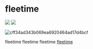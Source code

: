 # fleetime 
[![](https://img.shields.io/badge/-@fleetimee-%231DA1F2?style=flat-square&logo=twitter&logoColor=ffffff)](https://twitter.com/fleetimee)
[![](https://img.shields.io/badge/-@fleetimee-%23181717?style=flat-square&logo=github)](https://github.com/fleetimee)


![cff34ad343b069ea6920464ad17d4bcf](https://user-images.githubusercontent.com/45744788/142763915-e51e42f6-9372-4aaa-a0b9-1fe543cc46fc.jpg)


fleetime fleetime fleetime [fleetime](https://fleetime.my.id)

<!-- <img align="right" src="https://github-readme-stats.vercel.app/api/top-langs/?username=fleetimee&theme=dracula&layout=compact"> -->



